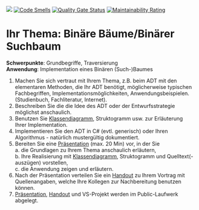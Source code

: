 ![](https://github.com/Bennet303/BinarySearchTree/workflows/.NET%20Core/badge.svg) 
[![Code Smells](https://sonarcloud.io/api/project_badges/measure?project=Bennet303_BinarySearchTree&metric=code_smells)](https://sonarcloud.io/dashboard?id=Bennet303_BinarySearchTree)
[![Quality Gate Status](https://sonarcloud.io/api/project_badges/measure?project=Bennet303_BinarySearchTree&metric=alert_status)](https://sonarcloud.io/dashboard?id=Bennet303_BinarySearchTree)
[![Maintainability Rating](https://sonarcloud.io/api/project_badges/measure?project=Bennet303_BinarySearchTree&metric=sqale_rating)](https://sonarcloud.io/dashboard?id=Bennet303_BinarySearchTree)
# Ihr Thema: 	Binäre Bäume/Binärer Suchbaum
**Schwerpunkte**:	Grundbegriffe, Traversierung  
**Anwendung**:	Implementation eines Binären (Such-)Baumes

1.	Machen Sie sich vertraut mit Ihrem Thema, z.B. beim ADT mit den elementaren Methoden, die Ihr ADT benötigt, möglicherweise typischen Fachbegriffen, Implementationsmöglichkeiten, Anwendungsbeispielen. (Studienbuch, Fachliteratur, Internet).
2.	Beschreiben Sie die die Idee des ADT oder der Entwurfsstrategie möglichst anschaulich.
3.	Benutzen Sie [Klassendiagramm](https://github.com/Bennet303/BinarySearchTree/blob/master/UMLBinarySearchTree.pdf), Struktogramm usw. zur Erläuterung Ihrer Implementation.
4.	Implementieren Sie den ADT in C# (evtl. generisch) oder Ihren Algorithmus - natürlich mustergültig dokumentiert.
5.	Bereiten Sie eine [Präsentation](https://github.com/Bennet303/BinarySearchTree/tree/master/Pr%C3%A4sentation) (max. 20 Min) vor, in der Sie  
a.	die Grundlagen zu Ihrem Thema anschaulich erläutern,  
   b.	Ihre Realisierung mit [Klassendiagramm](https://github.com/Bennet303/BinarySearchTree/blob/master/UMLBinarySearchTree.pdf), Struktogramm und Quelltext(-auszügen) vorstellen,  
   c.	die Anwendung zeigen und erläutern.
6.	Nach der Präsentation verteilen Sie ein [Handout](https://github.com/Bennet303/BinarySearchTree/blob/master/Handout/Handout.pdf) zu Ihrem Vortrag mit Quellenangaben, welche Ihre Kollegen zur Nachbereitung benutzen können.
7.	[Präsentation](https://github.com/Bennet303/BinarySearchTree/tree/master/Pr%C3%A4sentation), [Handout](https://github.com/Bennet303/BinarySearchTree/blob/master/Handout/Handout.pdf) und VS-Projekt werden im Public-Laufwerk abgelegt.
